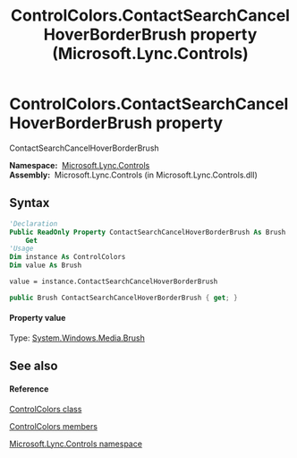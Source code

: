 ﻿---
title: ControlColors.ContactSearchCancelHoverBorderBrush property  (Microsoft.Lync.Controls)
TOCTitle: 'ContactSearchCancelHoverBorderBrush property '
ms:assetid: P:Microsoft.Lync.Controls.ControlColors.ContactSearchCancelHoverBorderBrush_DI_3_UC_OCS14MrefLyncWPF
ms:mtpsurl: https://msdn.microsoft.com/en-us/library/microsoft.lync.controls.controlcolors.contactsearchcancelhoverborderbrush_di_3_uc_ocs14mreflyncwpf(v=office.15)
ms:contentKeyID: 48593530
ms.date: 07/28/2014
mtps_version: v=office.15
f1_keywords:
- Microsoft.Lync.Controls.ControlColors.ContactSearchCancelHoverBorderBrush
dev_langs:
- CSharp
- JScript
- VB
- other
---

# ControlColors.ContactSearchCancelHoverBorderBrush property

ContactSearchCancelHoverBorderBrush

**Namespace:**  [Microsoft.Lync.Controls](microsoft-lync-controls-namespace_1.md)  
**Assembly:**  Microsoft.Lync.Controls (in Microsoft.Lync.Controls.dll)

## Syntax

``` vb
'Declaration
Public ReadOnly Property ContactSearchCancelHoverBorderBrush As Brush
    Get
'Usage
Dim instance As ControlColors
Dim value As Brush

value = instance.ContactSearchCancelHoverBorderBrush
```

``` csharp
public Brush ContactSearchCancelHoverBorderBrush { get; }
```

#### Property value

Type: [System.Windows.Media.Brush](http://msdn2.microsoft.com/en-us/library/ms634880)  

## See also

#### Reference

[ControlColors class](controlcolors-class-microsoft-lync-controls_1.md)

[ControlColors members](controlcolors-members-microsoft-lync-controls_1.md)

[Microsoft.Lync.Controls namespace](microsoft-lync-controls-namespace_1.md)

